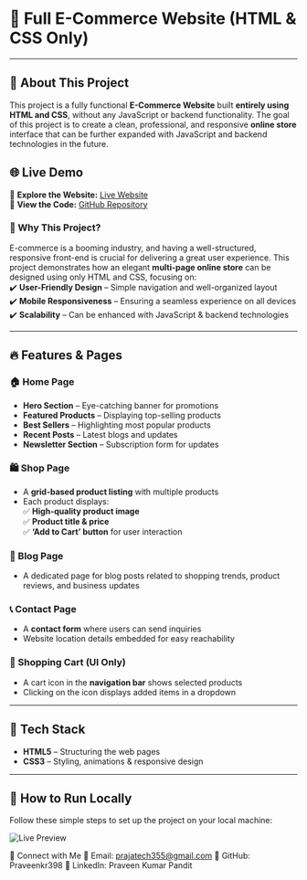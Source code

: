 # 🛒 Full E-Commerce Website (HTML & CSS Only)  

---

## 📌 About This Project  
This project is a fully functional **E-Commerce Website** built **entirely using HTML and CSS**, without any JavaScript or backend functionality. The goal of this project is to create a clean, professional, and responsive **online store** interface that can be further expanded with JavaScript and backend technologies in the future.  

## 🌐 Live Demo  
🔗 **Explore the Website:** [Live Website](https://praveenkr398.github.io/eCommerce_Website/)  
🔗 **View the Code:** [GitHub Repository](https://github.com/Praveenkr398/eCommerce_Website)  

### 🎯 Why This Project?  
E-commerce is a booming industry, and having a well-structured, responsive front-end is crucial for delivering a great user experience. This project demonstrates how an elegant **multi-page online store** can be designed using only HTML and CSS, focusing on:  
✔️ **User-Friendly Design** – Simple navigation and well-organized layout  
✔️ **Mobile Responsiveness** – Ensuring a seamless experience on all devices  
✔️ **Scalability** – Can be enhanced with JavaScript & backend technologies  

---

## 🔥 Features & Pages  

### **🏠 Home Page**  
- **Hero Section** – Eye-catching banner for promotions  
- **Featured Products** – Displaying top-selling products  
- **Best Sellers** – Highlighting most popular products  
- **Recent Posts** – Latest blogs and updates  
- **Newsletter Section** – Subscription form for updates  

### **🛍️ Shop Page**  
- A **grid-based product listing** with multiple products  
- Each product displays:  
  ✅ **High-quality product image**  
  ✅ **Product title & price**  
  ✅ **‘Add to Cart’ button** for user interaction  

### **📝 Blog Page**  
- A dedicated page for blog posts related to shopping trends, product reviews, and business updates  

### **📞 Contact Page**  
- A **contact form** where users can send inquiries  
- Website location details embedded for easy reachability  

### **🛒 Shopping Cart (UI Only)**  
- A cart icon in the **navigation bar** shows selected products  
- Clicking on the icon displays added items in a dropdown  

---

## 🎨 Tech Stack  
- **HTML5** – Structuring the web pages  
- **CSS3** – Styling, animations & responsive design  

---

## 🚀 How to Run Locally  
Follow these simple steps to set up the project on your local machine:  



![Live Preview](https://github.com/user-attachments/assets/4135ed0a-8d18-4a01-9ef0-0b984a7dc623)

🤝 Connect with Me
📧 Email: prajatech355@gmail.com
🔗 GitHub: Praveenkr398
🔗 LinkedIn: Praveen Kumar Pandit
